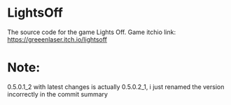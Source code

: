 # LightsOff
The source code for the game Lights Off. Game itchio link: https://greeenlaser.itch.io/lightsoff

# Note:
0.5.0.1_2 with latest changes is actually 0.5.0.2_1, i just renamed the version incorrectly in the commit summary
